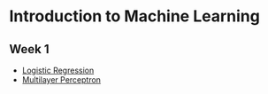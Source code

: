 # Introduction to Machine Learning

## Week 1

- [Logistic Regression](./logistic-regression)
- [Multilayer Perceptron](./multilayer-perceptron)
